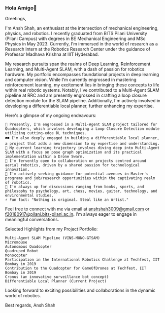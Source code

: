 ### Hola Amigo👋
Greetings,

I'm Ansh Shah, an enthusiast at the intersection of mechanical engineering, physics, and robotics. I recently graduated from BITS Pilani University (Pilani Campus) with degrees in BE Mechanical Engineering and MSc Physics in May 2023. Currently, I'm immersed in the world of research as a Research Intern at the Robotics Research Center under the guidance of Professor Madhava Krishna at IIIT Hyderabad.

My research pursuits span the realms of Deep Learning, Reinforcement Learning, and Multi-Agent SLAM, with a dash of passion for robotics hardware. My portfolio encompasses foundational projects in deep learning and computer vision. While I'm currently engrossed in mastering reinforcement learning, my excitement lies in bringing these concepts to life within real robotic systems. Notably, I've contributed to a Multi-Agent SLAM pipeline at RRC and am presently engrossed in crafting a loop closure detection module for the SLAM pipeline. Additionally, I'm actively involved in developing a differentiable local planner, further enhancing my expertise.

Here's a glimpse of my ongoing endeavours:

    🔭 Presently, I'm engrossed in a Multi-Agent SLAM project tailored for Quadcopters, which involves developing a Loop Closure Detection module utilizing cutting-edge DL techniques.
    🛤️ I'm also deeply engaged in building a differentiable local planner, a project that adds a new dimension to my expertise and understanding.
    🌱 My current learning trajectory involves diving deep into Multi-Agent SLAM with a focus on pose graph optimization and its practical implementation within a Drone Swarm.
    👯 I'm fervently open to collaboration on projects centred around aerial robotics, driven by a shared passion for technological innovation.
    🤔 I'm actively seeking guidance for potential avenues in Master's programs and job/research opportunities within the captivating realm of robotics.
    💬 I'm always up for discussions ranging from books, sports, and philosophy to psychology, art, chess, movies, guitar, technology, and environmental studies.
    ⚡ Fun fact: "Nothing is original. Steal like an Artist."

Feel free to connect with me via email at anshshah3009@gmail.com or f20180917@pilani.bits-pilani.ac.in. I'm always eager to engage in meaningful conversations.

Selected Highlights from my Project Portfolio:

    Multi-Agent SLAM Pipeline (VINS-MONO-GTSAM)
    Micromouse
    Autonomous Quadcopter
    Quadruped Robot
    Monocopter
    Participation in the International Robotics Challenge at Techfest, IIT Bombay in 2019
    Contribution to the Quadcopter for GameOfDrones at Techfest, IIT Bombay in 2019
    Cronus (an innovative surveillance bot concept)
    Differentiable Local Planner (Current Project)

Looking forward to exciting possibilities and collaborations in the dynamic world of robotics.

Best regards,
Ansh Shah
